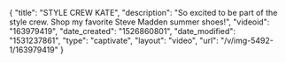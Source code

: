 {
    "title": "STYLE CREW KATE",
    "description": "So excited to be part of the style crew. Shop my favorite Steve Madden summer shoes!",
    "videoid": "163979419",
    "date_created": "1526860801",
    "date_modified": "1531237861",
    "type": "captivate",
    "layout": "video",
    "url": "\/v\/img-5492-1\/163979419"
}
